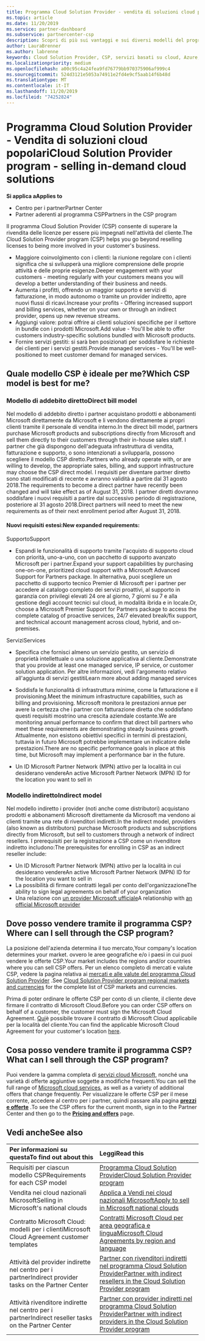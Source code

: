 ```yaml
---
title: Programma Cloud Solution Provider - vendita di soluzioni cloud popolari | Centro per i partner
ms.topic: article
ms.date: 11/20/2019
ms.service: partner-dashboard
ms.subservice: partnercenter-csp
description: Scopri di più sui vantaggi e sui diversi modelli del programma Cloud Solution Provider per favorire la crescita aziendale con nuovi clienti e nuove competenze.
author: LauraBrenner
ms.author: labrenne
keywords: Cloud Solution Provider, CSP, servizi basati su cloud, Azure, Office 365, Dynamics, partner CSP, vendere in CSP, partner diretto, partner CSP diretto, rivenditore CSP indiretto, CSP diretto, CSP indiretto, modello diretto, modello indiretto, rivenditore indiretto, provider indiretto, provider, server di distribuzione, programma cloud solution provider
ms.localizationpriority: medium
ms.openlocfilehash: a00c95c4a24fea9fd76779bb970375906af999c4
ms.sourcegitcommit: 524d3121e5053a74911e2fd4e9cf5aab14f6b48d
ms.translationtype: MT
ms.contentlocale: it-IT
ms.lasthandoff: 11/20/2019
ms.locfileid: "74252824"
---
```

# <a name="cloud-solution-provider-program---selling-in-demand-cloud-solutions"></a><span data-ttu-id="d7974-104">Programma Cloud Solution Provider - Vendita di soluzioni cloud popolari</span><span class="sxs-lookup"><span data-stu-id="d7974-104">Cloud Solution Provider program - selling in-demand cloud solutions</span></span> 

<span data-ttu-id="d7974-105">**Si applica a**</span><span class="sxs-lookup"><span data-stu-id="d7974-105">**Applies to**</span></span>

- <span data-ttu-id="d7974-106">Centro per i partner</span><span class="sxs-lookup"><span data-stu-id="d7974-106">Partner Center</span></span>
- <span data-ttu-id="d7974-107">Partner aderenti al programma CSP</span><span class="sxs-lookup"><span data-stu-id="d7974-107">Partners in the CSP program</span></span>

<span data-ttu-id="d7974-108">Il programma Cloud Solution Provider (CSP) consente di superare la rivendita delle licenze per essere più impegnati nell'attività del cliente.</span><span class="sxs-lookup"><span data-stu-id="d7974-108">The Cloud Solution Provider program (CSP) helps you go beyond reselling licenses to being more involved in your customer's business.</span></span>
 
- <span data-ttu-id="d7974-109">Maggiore coinvolgimento con i clienti: la riunione regolare con i clienti significa che si svilupperà una migliore comprensione delle proprie attività e delle proprie esigenze.</span><span class="sxs-lookup"><span data-stu-id="d7974-109">Deeper engagement with your customers - meeting regularly with your customers means you will develop a better understanding of their business and needs.</span></span>
- <span data-ttu-id="d7974-110">Aumenta i profitti, offrendo un maggior supporto e servizi di fatturazione, in modo autonomo o tramite un provider indiretto, apre nuovi flussi di ricavi.</span><span class="sxs-lookup"><span data-stu-id="d7974-110">Increase your profits - Offering increased support and billing services, whether on your own or through an indirect provider, opens up new revenue streams.</span></span>  
- <span data-ttu-id="d7974-111">Aggiungi valore: potrai offrire ai clienti soluzioni specifiche per il settore in bundle con i prodotti Microsoft.</span><span class="sxs-lookup"><span data-stu-id="d7974-111">Add value - You'll be able to offer customers industry-specific solutions bundled with Microsoft products.</span></span>
- <span data-ttu-id="d7974-112">Fornire servizi gestiti: si sarà ben posizionati per soddisfare le richieste dei clienti per i servizi gestiti.</span><span class="sxs-lookup"><span data-stu-id="d7974-112">Provide managed services - You'll be well-positioned to meet customer demand for managed services.</span></span> 

## <a name="which-csp-model-is-best-for-me"></a><span data-ttu-id="d7974-113">Quale modello CSP è ideale per me?</span><span class="sxs-lookup"><span data-stu-id="d7974-113">Which CSP model is best for me?</span></span>

### <a name="direct-bill-model"></a><span data-ttu-id="d7974-114">Modello di addebito diretto</span><span class="sxs-lookup"><span data-stu-id="d7974-114">Direct bill model</span></span>

 <span data-ttu-id="d7974-115">Nel modello di addebito diretto i partner acquistano prodotti e abbonamenti Microsoft direttamente da Microsoft e li vendono direttamente ai propri clienti tramite il personale di vendita interno.</span><span class="sxs-lookup"><span data-stu-id="d7974-115">In the direct bill model, partners purchase Microsoft products and subscriptions directly from Microsoft and sell them directly to their customers through their in-house sales staff.</span></span> <span data-ttu-id="d7974-116">I partner che già dispongono dell'adeguata infrastruttura di vendita, fatturazione e supporto, o sono intenzionati a svilupparla, possono scegliere il modello CSP diretto.</span><span class="sxs-lookup"><span data-stu-id="d7974-116">Partners who already operate with, or are willing to develop, the appropriate sales, billing, and support infrastructure may choose the CSP direct model.</span></span> <span data-ttu-id="d7974-117">I requisiti per diventare partner diretto sono stati modificati di recente e avranno validità a partire dal 31 agosto 2018.</span><span class="sxs-lookup"><span data-stu-id="d7974-117">The requirements to become a direct partner have recently been changed and will take effect as of August 31, 2018.</span></span> <span data-ttu-id="d7974-118">I partner diretti dovranno soddisfare i nuovi requisiti a partire dal successivo periodo di registrazione, posteriore al 31 agosto 2018.</span><span class="sxs-lookup"><span data-stu-id="d7974-118">Direct partners will need to meet the new requirements as of their next enrollment period after August 31, 2018.</span></span>


#### <a name="new-expanded-requirements"></a><span data-ttu-id="d7974-119">Nuovi requisiti estesi:</span><span class="sxs-lookup"><span data-stu-id="d7974-119">New expanded requirements:</span></span>

<span data-ttu-id="d7974-120">Supporto</span><span class="sxs-lookup"><span data-stu-id="d7974-120">Support</span></span>
- <span data-ttu-id="d7974-121">Espandi le funzionalità di supporto tramite l'acquisto di supporto cloud con priorità, uno-a-uno, con un pacchetto di supporto avanzato Microsoft per i partner.</span><span class="sxs-lookup"><span data-stu-id="d7974-121">Expand your support capabilities by purchasing one-on-one, prioritized cloud support with a Microsoft Advanced Support for Partners package.</span></span> <span data-ttu-id="d7974-122">In alternativa, puoi scegliere un pacchetto di supporto tecnico Premier di Microsoft per i partner per accedere al catalogo completo dei servizi proattivi, al supporto in garanzia con privilegi elevati 24 ore al giorno, 7 giorni su 7 e alla gestione degli account tecnici sul cloud, in modalità ibrida e in locale.</span><span class="sxs-lookup"><span data-stu-id="d7974-122">Or, choose a Microsoft Premier Support for Partners package to access the complete catalog of proactive services, 24/7 elevated break/fix support, and technical account management across cloud, hybrid, and on-premises.</span></span> 

<span data-ttu-id="d7974-123">Servizi</span><span class="sxs-lookup"><span data-stu-id="d7974-123">Services</span></span>

- <span data-ttu-id="d7974-124">Specifica che fornisci almeno un servizio gestito, un servizio di proprietà intellettuale o una soluzione applicativa al cliente.</span><span class="sxs-lookup"><span data-stu-id="d7974-124">Demonstrate that you provide at least one managed service, IP service, or customer solution application.</span></span> <span data-ttu-id="d7974-125">Per altre informazioni, vedi l'argomento relativo all'aggiunta di servizi gestiti</span><span class="sxs-lookup"><span data-stu-id="d7974-125">Learn more about adding managed services</span></span>

- <span data-ttu-id="d7974-126">Soddisfa le funzionalità di infrastruttura minime, come la fatturazione e il provisioning.</span><span class="sxs-lookup"><span data-stu-id="d7974-126">Meet the minimum infrastructure capabilities, such as billing and provisioning.</span></span>
<span data-ttu-id="d7974-127">Microsoft monitora le prestazioni annue per avere la certezza che i partner con fatturazione diretta che soddisfano questi requisiti mostrino una crescita aziendale costante.</span><span class="sxs-lookup"><span data-stu-id="d7974-127">We are monitoring annual performance to confirm that direct bill partners who meet these requirements are demonstrating steady business growth.</span></span> <span data-ttu-id="d7974-128">Attualmente, non esistono obiettivi specifici in termini di prestazioni, tuttavia in futuro Microsoft potrebbe implementare un indicatore delle prestazioni.</span><span class="sxs-lookup"><span data-stu-id="d7974-128">There are no specific performance goals in place at this time, but Microsoft may implement a performance bar in the future.</span></span> 

- <span data-ttu-id="d7974-129">Un ID Microsoft Partner Network (MPN) attivo per la località in cui desiderano vendere</span><span class="sxs-lookup"><span data-stu-id="d7974-129">An active Microsoft Partner Network (MPN) ID for the location you want to sell in</span></span>


### <a name="indirect-model"></a><span data-ttu-id="d7974-130">Modello indiretto</span><span class="sxs-lookup"><span data-stu-id="d7974-130">Indirect model</span></span>

<span data-ttu-id="d7974-131">Nel modello indiretto i provider (noti anche come distributori) acquistano prodotti e abbonamenti Microsoft direttamente da Microsoft ma vendono ai clienti tramite una rete di rivenditori indiretti.</span><span class="sxs-lookup"><span data-stu-id="d7974-131">In the indirect model, providers (also known as distributors) purchase Microsoft products and subscriptions directly from Microsoft, but sell to customers through a network of indirect resellers.</span></span> <span data-ttu-id="d7974-132">I prerequisiti per la registrazione a CSP come un rivenditore indiretto includono:</span><span class="sxs-lookup"><span data-stu-id="d7974-132">The prerequisites for enrolling in CSP as an indirect reseller include:</span></span>

- <span data-ttu-id="d7974-133">Un ID Microsoft Partner Network (MPN) attivo per la località in cui desiderano vendere</span><span class="sxs-lookup"><span data-stu-id="d7974-133">An active Microsoft Partner Network (MPN) ID for the location you want to sell in</span></span>
- <span data-ttu-id="d7974-134">La possibilità di firmare contratti legali per conto dell'organizzazione</span><span class="sxs-lookup"><span data-stu-id="d7974-134">The ability to sign legal agreements on behalf of your organization</span></span>
- <span data-ttu-id="d7974-135">Una relazione con [un provider Microsoft ufficiale](https://partnercenter.microsoft.com/partner/find-a-provider)</span><span class="sxs-lookup"><span data-stu-id="d7974-135">A relationship with [an official Microsoft provider](https://partnercenter.microsoft.com/partner/find-a-provider)</span></span>


## <a name="where-can-i-sell-through-the-csp-program"></a><span data-ttu-id="d7974-136">Dove posso vendere tramite il programma CSP?</span><span class="sxs-lookup"><span data-stu-id="d7974-136">Where can I sell through the CSP program?</span></span>

<span data-ttu-id="d7974-137">La posizione dell'azienda determina il tuo mercato,</span><span class="sxs-lookup"><span data-stu-id="d7974-137">Your company's location determines your market.</span></span> <span data-ttu-id="d7974-138">ovvero le aree geografiche e/o i paesi in cui puoi vendere le offerte CSP.</span><span class="sxs-lookup"><span data-stu-id="d7974-138">Your market includes the regions and/or countries where you can sell CSP offers.</span></span> <span data-ttu-id="d7974-139">Per un elenco completo di mercati e valute CSP, vedere la pagina relativa ai [mercati e alle valute del programma Cloud Solution Provider](regional-authorization-overview.md) .</span><span class="sxs-lookup"><span data-stu-id="d7974-139">See [Cloud Solution Provider program regional markets and currencies](regional-authorization-overview.md) for the complete list of CSP markets and currencies.</span></span>

<span data-ttu-id="d7974-140">Prima di poter ordinare le offerte CSP per conto di un cliente, il cliente deve firmare il contratto di Microsoft Cloud.</span><span class="sxs-lookup"><span data-stu-id="d7974-140">Before you can order CSP offers on behalf of a customer, the customer must sign the Microsoft Cloud Agreement.</span></span> <span data-ttu-id="d7974-141">[Qui](agreements.md)è possibile trovare il contratto di Microsoft Cloud applicabile per la località del cliente.</span><span class="sxs-lookup"><span data-stu-id="d7974-141">You can find the applicable Microsoft Cloud Agreement for your customer's location [here](agreements.md).</span></span>  

## <a name="what-can-i-sell-through-the-csp-program"></a><span data-ttu-id="d7974-142">Cosa posso vendere tramite il programma CSP?</span><span class="sxs-lookup"><span data-stu-id="d7974-142">What can I sell through the CSP program?</span></span>

<span data-ttu-id="d7974-143">Puoi vendere la gamma completa di [servizi cloud Microsoft](https://partner.microsoft.com/cloud-solution-provider/products-and-services), nonché una varietà di offerte aggiuntive soggette a modifiche frequenti.</span><span class="sxs-lookup"><span data-stu-id="d7974-143">You can sell the full range of [Microsoft cloud services](https://partner.microsoft.com/cloud-solution-provider/products-and-services), as well as a variety of additional offers that change frequently.</span></span> <span data-ttu-id="d7974-144">Per visualizzare le offerte CSP per il mese corrente, accedere al centro per i partner, quindi passare alla pagina [**prezzi e offerte**](https://partnercenter.microsoft.com/pcv/sales) .</span><span class="sxs-lookup"><span data-stu-id="d7974-144">To see the CSP offers for the current month, sign in to the Partner Center and then go to the [**Pricing and offers**](https://partnercenter.microsoft.com/pcv/sales) page.</span></span>

## <a name="see-also"></a><span data-ttu-id="d7974-145">Vedi anche</span><span class="sxs-lookup"><span data-stu-id="d7974-145">See also</span></span> 


|<span data-ttu-id="d7974-146">**Per informazioni su questa**</span><span class="sxs-lookup"><span data-stu-id="d7974-146">**To find out about this**</span></span>   |<span data-ttu-id="d7974-147">**Leggi**</span><span class="sxs-lookup"><span data-stu-id="d7974-147">**Read this**</span></span>   |
|:---------------------------|:--------------------|
|<span data-ttu-id="d7974-148">Requisiti per ciascun modello CSP</span><span class="sxs-lookup"><span data-stu-id="d7974-148">Requirements for each CSP model</span></span>   | [<span data-ttu-id="d7974-149">Programma Cloud Solution Provider</span><span class="sxs-lookup"><span data-stu-id="d7974-149">Cloud Solution Provider program</span></span>](https://partnercenter.microsoft.com/partner/cloud-solution-provider)|
|<span data-ttu-id="d7974-150">Vendita nei cloud nazionali Microsoft</span><span class="sxs-lookup"><span data-stu-id="d7974-150">Selling in Microsoft's national clouds</span></span>   | [<span data-ttu-id="d7974-151">Applica a Vendi nei cloud nazionali Microsoft</span><span class="sxs-lookup"><span data-stu-id="d7974-151">Apply to sell in Microsoft national clouds</span></span>](csp-national-clouds-overview.md)|
|<span data-ttu-id="d7974-152">Contratto Microsoft Cloud: modelli per i clienti</span><span class="sxs-lookup"><span data-stu-id="d7974-152">Microsoft Cloud Agreement customer templates</span></span>   |[<span data-ttu-id="d7974-153">Contratti Microsoft Cloud per area geografica e lingua</span><span class="sxs-lookup"><span data-stu-id="d7974-153">Microsoft Cloud Agreements by region and language</span></span>](agreements.md)|
|<span data-ttu-id="d7974-154">Attività del provider indirette nel centro per i partner</span><span class="sxs-lookup"><span data-stu-id="d7974-154">Indirect provider tasks on the Partner Center</span></span>  |[<span data-ttu-id="d7974-155">Partner con rivenditori indiretti nel programma Cloud Solution Provider</span><span class="sxs-lookup"><span data-stu-id="d7974-155">Partner with indirect resellers in the Cloud Solution Provider program</span></span>](indirect-provider-tasks-in-partner-center.md)|
|<span data-ttu-id="d7974-156">Attività rivenditore indirette nel centro per i partner</span><span class="sxs-lookup"><span data-stu-id="d7974-156">Indirect reseller tasks on the Partner Center</span></span>   |[<span data-ttu-id="d7974-157">Partner con provider indiretti nel programma Cloud Solution Provider</span><span class="sxs-lookup"><span data-stu-id="d7974-157">Partner with indirect providers in the Cloud Solution Provider program</span></span>](indirect-reseller-tasks-in-partner-center.md)|
